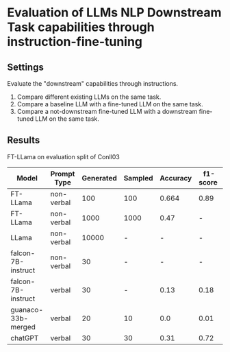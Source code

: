 # Evaluation of LLMs NLP Downstream Task capabilities through instruction-fine-tuning


## Settings

Evaluate the "downstream" capabilities through instructions.

1. Compare different existing LLMs on the same task.
2. Compare a baseline LLM with a fine-tuned LLM on the same task.
3. Compare a not-downstream fine-tuned LLM with a downstream fine-tuned LLM on the same task.



## Results

FT-LLama on evaluation split of Conll03

| Model | Prompt Type | Generated | Sampled | Accuracy | f1-score | 
| --- | --- | --- | --- | --- | --- |
| FT-LLama | non-verbal | 100  | 100 | 0.664 | 0.89 |
| FT-LLama | non-verbal | 1000 | 1000 | 0.47 | - |
| LLama | non-verbal | 10000 | - | - | - |
| falcon-7B-instruct | non-verbal | 30 | - | - | - |
| falcon-7B-instruct | verbal | 30 | - | 0.13 | 0.18 |
| guanaco-33b-merged | verbal | 20 | 10 | 0.0 | 0.01 |
| chatGPT | verbal | 30 | 30 | 0.31 | 0.72|